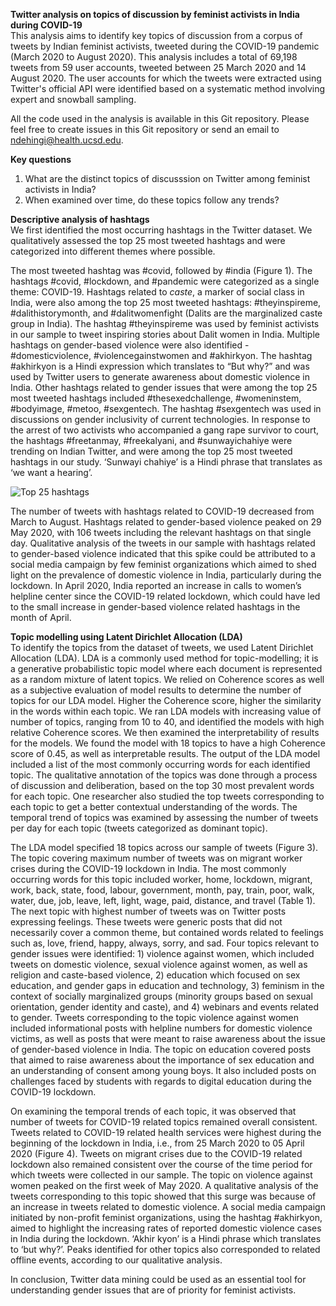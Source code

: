 **Twitter analysis on topics of discussion by feminist activists in India during COVID-19**  
This analysis aims to identify key topics of discussion from a corpus of tweets by Indian feminist activists, tweeted during the COVID-19 pandemic (March 2020 to August 2020). This analysis includes a total of 69,198 tweets from 59 user accounts, tweeted between 25 March 2020 and 14 August 2020. The user accounts for which the tweets were extracted using Twitter's official API were identified based on a systematic method involving expert and snowball sampling.  
  
All the code used in the analysis is available in this Git repository. Please feel free to create issues in this Git repository or send an email to ndehingi@health.ucsd.edu.  
  
**Key questions**  
1. What are the distinct topics of discusssion on Twitter among feminist activists in India?
2. When examined over time, do these topics follow any trends?  
  
**Descriptive analysis of hashtags**  
We first identified the most occurring hashtags in the Twitter dataset. We qualitatively assessed the top 25 most tweeted hashtags and were categorized into different themes where possible.   
  
The most tweeted hashtag was #covid, followed by #india (Figure 1). The hashtags #covid, #lockdown, and #pandemic were categorized as a single theme: COVID-19. Hashtags related to *caste*, a marker of social class in India, were also among the top 25 most tweeted hashtags: #theyinspireme, #dalithistorymonth, and #dalitwomenfight (Dalits are the marginalized caste group in India). The hashtag #theyinspireme was used by feminist activists in our sample to tweet inspiring stories about Dalit women in India. Multiple hashtags on gender-based violence were also identified - #domesticviolence, #violencegainstwomen and #akhirkyon. The hashtag #akhirkyon is a Hindi expression which translates to “But why?” and was used by Twitter users to generate awareness about domestic violence in India. Other hashtags related to gender issues that were among the top 25 most tweeted hashtags included #thesexedchallenge, #womeninstem, #bodyimage, #metoo, #sexgentech. The hashtag #sexgentech was used in discussions on gender inclusivity of current technologies. In response to the arrest of two activists who accompanied a gang rape survivor to court, the hashtags #freetanmay, #freekalyani, and #sunwayichahiye were trending on Indian Twitter, and were among the top 25 most tweeted hashtags in our study. ‘Sunwayi chahiye’ is a Hindi phrase that translates as ‘we want a hearing’.    

![Top 25 hashtags](TwitterGenderTopics/successful.pnghashtag_freq.png)

The number of tweets with hashtags related to COVID-19 decreased from March to August. Hashtags related to gender-based violence peaked on 29 May 2020, with 106 tweets including the relevant hashtags on that single day. Qualitative analysis of the tweets in our sample with hashtags related to gender-based violence indicated that this spike could be attributed to a social media campaign by few feminist organizations which aimed to shed light on the prevalence of domestic violence in India, particularly during the lockdown. In April 2020, India reported an increase in calls to women’s helpline center since the COVID-19 related lockdown, which could have led to the small increase in gender-based violence related hashtags in the month of April.   
  
**Topic modelling using Latent Dirichlet Allocation (LDA)**  
To identify the topics from the dataset of tweets, we used Latent Dirichlet Allocation (LDA). LDA is a commonly used method for topic-modelling; it is a generative probabilistic topic model where each document is represented as a random mixture of latent topics. We relied on Coherence scores as well as a subjective evaluation of model results to determine the number of topics for our LDA model. Higher the Coherence score, higher the similarity in the words within each topic. We ran LDA models with increasing value of number of topics, ranging from 10 to 40, and identified the models with high relative Coherence scores. We then examined the interpretability of results for the models. We found the model with 18 topics to have a high Coherence score of 0.45, as well as interpretable results. The output of the LDA model included a list of the most commonly occurring words for each identified topic. The qualitative annotation of the topics was done through a process of discussion and deliberation, based on the top 30 most prevalent words for each topic. One researcher also studied the top tweets corresponding to each topic to get a better contextual understanding of the words. The temporal trend of topics was examined by assessing the number of tweets per day for each topic (tweets categorized as dominant topic). 
  
    
    
The LDA model specified 18 topics across our sample of tweets (Figure 3). The topic covering maximum number of tweets was on migrant worker crises during the COVID-19 lockdown in India. The most commonly occurring words for this topic included worker, home, lockdown, migrant, work, back, state, food, labour, government, month, pay, train, poor, walk, water, due, job, leave, left, light, wage, paid, distance, and travel (Table 1). The next topic with highest number of tweets was on Twitter posts expressing feelings. These tweets were generic posts that did not necessarily cover a common theme, but contained words related to feelings such as, love, friend, happy, always, sorry, and sad.  Four topics relevant to gender issues were identified: 1) violence against women, which included tweets on domestic violence, sexual violence against women, as well as religion and caste-based violence, 2) education which focused on sex education, and gender gaps in education and technology, 3) feminism in the context of socially marginalized groups (minority groups based on sexual orientation, gender identity and caste), and  4) webinars and events related to gender. Tweets corresponding to the topic violence against women included informational posts with helpline numbers for domestic violence victims, as well as posts that were meant to raise awareness about the issue of gender-based violence in India. The topic on education covered posts that aimed to raise awareness about the importance of sex education and an understanding of consent among young boys. It also included posts on challenges faced by students with regards to digital education during the COVID-19 lockdown.  


On examining the temporal trends of each topic, it was observed that number of tweets for COVID-19 related topics remained overall consistent. Tweets related to COVID-19 related health services were highest during the beginning of the lockdown in India, i.e., from 25 March 2020 to 05 April 2020 (Figure 4). Tweets on migrant crises due to the COVID-19 related lockdown also remained consistent over the course of the time period for which tweets were collected in our sample. 
The topic on violence against women peaked on the first week of May 2020. A qualitative analysis of the tweets corresponding to this topic showed that this surge was because of an increase in tweets related to domestic violence. A social media campaign initiated by non-profit feminist organizations, using the hashtag #akhirkyon, aimed to highlight the increasing rates of reported domestic violence cases in India during the lockdown. ‘Akhir kyon’ is a Hindi phrase which translates to ‘but why?’. Peaks identified for other topics also corresponded to related offline events, according to our qualitative analysis. 

In conclusion, Twitter data mining could be used as an essential tool for understanding gender issues that are of priority for feminist activists. 
